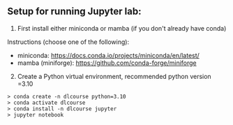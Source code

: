 ## Setup for running Jupyter lab:

1) First install either miniconda or mamba (if you don't already have conda)

Instructions (choose one of the following):
- miniconda: https://docs.conda.io/projects/miniconda/en/latest/
- mamba (miniforge): https://github.com/conda-forge/miniforge

2) Create a Python virtual environment, recommended python version =3.10

```
> conda create -n dlcourse python=3.10
> conda activate dlcourse
> conda install -n dlcourse jupyter
> jupyter notebook

```
